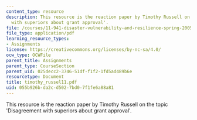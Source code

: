 ```yaml
---
content_type: resource
description: This resource is the reaction paper by Timothy Russell on the topic 'Disagreement
  with superiors about grant approval'.
file: /courses/11-941-disaster-vulnerability-and-resilience-spring-2005/055b926bda2cd5027bd07f1fe6a88a81_timothy_russel11.pdf
file_type: application/pdf
learning_resource_types:
- Assignments
license: https://creativecommons.org/licenses/by-nc-sa/4.0/
ocw_type: OCWFile
parent_title: Assignments
parent_type: CourseSection
parent_uid: 025decc2-3746-51df-f1f2-1fd5ad489b6e
resourcetype: Document
title: timothy_russel11.pdf
uid: 055b926b-da2c-d502-7bd0-7f1fe6a88a81
---
```

This resource is the reaction paper by Timothy Russell on the topic 'Disagreement with superiors about grant approval'.